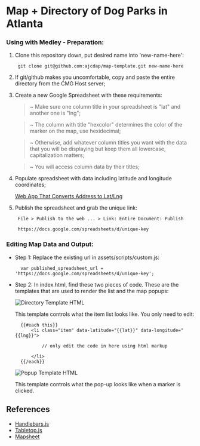 # Map + Directory of Dog Parks in Atlanta

### Using with Medley - Preparation:

1. Clone this repository down, put desired name into 'new-name-here':

		git clone git@github.com:ajcdap/map-template.git new-name-here

2. If git/github makes you uncomfortable, copy and paste the entire directory from the CMG Host server;

3. Create a new Google Spreadsheet with these requirements:

	> ~ Make sure one column title in your spreadsheet is "lat" and another one is "lng";

	> ~ The column with title "hexcolor" determines the color of the marker on the map, use hexidecimal;

	> ~ Otherwise, add whatever column titles you want with the data that you will be displaying but keep them all lowercase, capitalization matters;

	> ~ You will access column data by their titles;

4. Populate spreadsheet with data including latitude and longitude coordinates;
	
	[Web App That Converts Address to Lat/Lng](http://www.latlong.net/convert-address-to-lat-long.html)

5. Publish the spreadsheet and grab the unique link:

		File > Publish to the web ... > Link: Entire Document: Publish
  
		https://docs.google.com/spreadsheets/d/unique-key

### Editing Map Data and Output:


- Step 1: Replace the existing url in assets/scripts/custom.js:

		var published_spreadsheet_url = 'https://docs.google.com/spreadsheets/d/unique-key';

- Step 2: In index.html, find these two pieces of code. These are the templates that are used to render the list and the map popups:

	![Directory Template HTML](http://host.coxmediagroup.com/ajc/dev/projects/mapsheet/assets/images/directory-template-screenshot.png)

	This template controls what the item list looks like. You only need to edit:

		{{#each this}}
			<li class="item" data-latitude="{{lat}}" data-longitude="{{lng}}">

				// only edit the code in here using html markup

			</li>
		{{/each}}

	![Popup Template HTML](http://host.coxmediagroup.com/ajc/dev/projects/mapsheet/assets/images/popup-template-screenshot.png)

	This template controls what the pop-up looks like when a marker is clicked.



## References
- [Handlebars.js](http://handlebarsjs.com/)
- [Tabletop.js](https://github.com/jsoma/tabletop)
- [Mapsheet](https://github.com/jsoma/mapsheet)